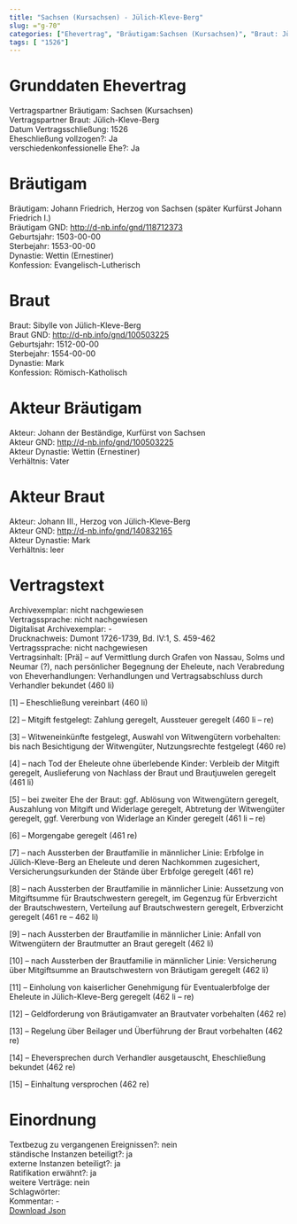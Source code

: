 ```yaml
---
title: "Sachsen (Kursachsen) - Jülich-Kleve-Berg"
slug: ="g-70"
categories: ["Ehevertrag", "Bräutigam:Sachsen (Kursachsen)", "Braut: Jülich-Kleve-Berg", "Eheschließung vollzogen?:Ja", "verschiedenkonfessionelle Ehe?:Ja", "Dynastie Bräutigam:Wettin (Ernestiner)", "Akteur Bräutigam:Johann der Beständige, Kurfürst von Sachsen", "Akteur Braut:Johann III., Herzog von Jülich-Kleve-Berg", "Textbezug?:nein", "Ständisch?:ja", "Ratifikation?:ja", "Sonstiges?:nein", "Bräutigam:Sachsen (Kursachsen)", "Braut: Jülich-Kleve-Berg"]
tags: [ "1526"]
---
```

<!--more-->

# Grunddaten Ehevertrag

Vertragspartner Bräutigam: Sachsen (Kursachsen)<br>
Vertragspartner Braut: Jülich-Kleve-Berg<br>
Datum Vertragsschließung: 1526<br>
Eheschließung vollzogen?: Ja<br>
verschiedenkonfessionelle Ehe?: Ja<br>
# Bräutigam

Bräutigam: Johann Friedrich, Herzog von Sachsen (später Kurfürst Johann Friedrich I.)<br>
Bräutigam GND: http://d-nb.info/gnd/118712373<br>
Geburtsjahr: 1503-00-00<br>
Sterbejahr: 1553-00-00<br>
Dynastie: Wettin (Ernestiner)<br>
Konfession: Evangelisch-Lutherisch<br>
# Braut

Braut: Sibylle von Jülich-Kleve-Berg<br>
Braut GND: http://d-nb.info/gnd/100503225<br>
Geburtsjahr: 1512-00-00<br>
Sterbejahr: 1554-00-00<br>
Dynastie: Mark<br>
Konfession: Römisch-Katholisch<br>
# Akteur Bräutigam

Akteur: Johann der Beständige, Kurfürst von Sachsen<br>
Akteur GND: http://d-nb.info/gnd/100503225<br>
Akteur Dynastie: Wettin (Ernestiner)<br>
Verhältnis: Vater<br>
# Akteur Braut

Akteur: Johann III., Herzog von Jülich-Kleve-Berg<br>
Akteur GND: http://d-nb.info/gnd/140832165<br>
Akteur Dynastie: Mark<br>
Verhältnis: leer<br>
# Vertragstext

Archivexemplar: nicht nachgewiesen<br>
Vertragssprache: nicht nachgewiesen<br>
Digitalisat Archivexemplar: -<br>
Drucknachweis: Dumont 1726-1739, Bd. IV:1, S. 459-462<br>
Vertragssprache: nicht nachgewiesen<br>
Vertragsinhalt: [Prä] – auf Vermittlung durch Grafen von Nassau, Solms und Neumar (?), nach persönlicher Begegnung der Eheleute, nach Verabredung von Eheverhandlungen: Verhandlungen und Vertragsabschluss durch Verhandler bekundet (460 li)

[1] – Eheschließung vereinbart (460 li)

[2] – Mitgift festgelegt: Zahlung geregelt, Aussteuer geregelt (460 li – re)

[3] – Witweneinkünfte festgelegt, Auswahl von Witwengütern vorbehalten: bis nach Besichtigung der Witwengüter, Nutzungsrechte festgelegt (460 re)

[4] – nach Tod der Eheleute ohne überlebende Kinder: Verbleib der Mitgift geregelt, Auslieferung von Nachlass der Braut und Brautjuwelen geregelt (461 li)

[5] – bei zweiter Ehe der Braut: ggf. Ablösung von Witwengütern geregelt, Auszahlung von Mitgift und Widerlage geregelt, Abtretung der Witwengüter geregelt, ggf. Vererbung von Widerlage an Kinder geregelt (461 li – re)

[6] – Morgengabe geregelt (461 re)

[7] – nach Aussterben der Brautfamilie in männlicher Linie: Erbfolge in Jülich-Kleve-Berg an Eheleute und deren Nachkommen zugesichert, Versicherungsurkunden der Stände über Erbfolge geregelt (461 re)

[8] – nach Aussterben der Brautfamilie in männlicher Linie: Aussetzung von Mitgiftsumme für Brautschwestern geregelt, im Gegenzug für Erbverzicht der Brautschwestern, Verteilung auf Brautschwestern geregelt, Erbverzicht geregelt (461 re – 462 li)

[9] – nach Aussterben der Brautfamilie in männlicher Linie: Anfall von Witwengütern der Brautmutter an Braut geregelt (462 li)

[10] – nach Aussterben der Brautfamilie in männlicher Linie: Versicherung über Mitgiftsumme an Brautschwestern von Bräutigam geregelt (462 li)

[11] – Einholung von kaiserlicher Genehmigung für Eventualerbfolge der Eheleute in Jülich-Kleve-Berg geregelt (462 li – re)

[12] – Geldforderung von Bräutigamvater an Brautvater vorbehalten (462 re)

[13] – Regelung über Beilager und Überführung der Braut vorbehalten (462 re)

[14] – Eheversprechen durch Verhandler ausgetauscht, Eheschließung bekundet (462 re)

[15] – Einhaltung versprochen (462 re)
<br>
# Einordnung

Textbezug zu vergangenen Ereignissen?: nein<br>
ständische Instanzen beteiligt?: ja<br>
externe Instanzen beteiligt?: ja<br>
Ratifikation erwähnt?: ja<br>
weitere Verträge: nein<br>
Schlagwörter: <br>
Kommentar: -<br>
[Download Json](/vertraege/vertrag-70.json)